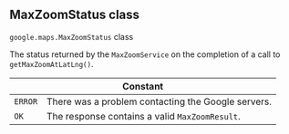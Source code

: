 <h2 id="MaxZoomStatus">
MaxZoomStatus
class
</h2><p>
<code><span itemprop="path">google.maps</span>.<span itemprop="name">MaxZoomStatus</span></code>
class
</p><p>The status returned by the <code>MaxZoomService</code> on the completion of a call to <code>getMaxZoomAtLatLng()</code>.</p><table class="constants responsive" summary="class MaxZoomStatus - Constants">
<thead>
<tr><th colspan="2">Constant</th>
</tr></thead>
<tbody>
<tr>
<td><code>ERROR</code></td>
<td>There was a problem contacting the Google servers.</td>
</tr>
<tr>
<td><code>OK</code></td>
<td>The response contains a valid <code>MaxZoomResult</code>.</td>
</tr>
</tbody>
</table>